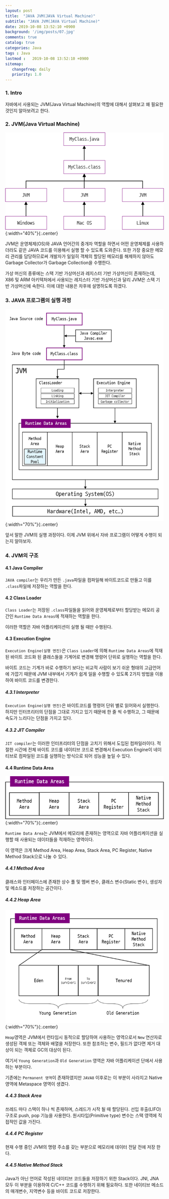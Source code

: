```yaml
---
layout: post
title:  "JAVA JVM(JAVA Virtual Machine)"
subtitle: "JAVA JVM(JAVA Virtual Machine)"
date: 2019-10-08 13:52:10 +0900
background: '/img/posts/07.jpg'
comments: true
catalog: true
categories: Java
tags : Java
lastmod :   2019-10-08 13:52:10 +0900
sitemap:
   changefreq: daily
   priority: 1.0
---
```


### 1. Intro

자바에서 사용되는 JVM(Java Virtual Machine)의 역할에 대해서 살펴보고 왜 필요한 것인지 알아보려고 한다.

### 2. JVM(Java Virtual Machine)

![Java](/img/Java/Java.png){:width="40%"}{:.center}

JVM은 운영체제(OS)와 JAVA 언어간의 중개자 역할을 하면서 어떤 운영체제를 사용하더라도 같은 JAVA 코드를 이용해서 실행 할 수 있도록 도와준다. 또한 가장 중요한 메모리 관리를 담당하므로써 개발자가 일일히 객체의 할당된 메모리를 해제하지 않아도 Garbage Collector가 Garbage Collection을 수행한다.

가상 머신의 종류에는 스택 기반 가상머신과 레지스터 기반 가상머신이 존재하는데, X86 및 ARM 아키텍처에서 사용되는 레지스터 기반 가상머신과 달리 JVM은 스택 기반 가상머신에 속한다. 이에 대한 내용은 차후에 설명하도록 하겠다.

### 3. JAVA 프로그램의 실행 과정

![Java JVM](/img/Java/JVM.png){:width="70%"}{:.center}

앞서 말한 JVM의 실행 과정이다. 이제 JVM 위에서 자바 프로그램이 어떻게 수행이 되는지 알아보자.

### 4. JVM의 구조

#### 4.1 Java Compiler

`JAVA compiler`는 우리가 만든 `.java`파일을 컴파일해 바이트코드로 만들고 이를 `.class`파일에 저장하는 역할을 한다.

#### 4.2 Class Loader

`Class Loader`는 저장된 `.class`파일들을 읽어와 운영체제로부터 할당받는 메모리 공간인 `Runtime Data Areas`에 적재하는 역할을 한다.

이러한 역할은 자바 어플리케이션이 실행 될 때만 수행된다.

#### 4.3 Execution Engine

`Execution Engine(실행 엔진)`은 `Class Loader`에 의해 `Runtime Data Areas`에 적재된 바이트 코드화 된 클래스들을 기계어로 변경해 명령어 단위로 실행하는 역할을 한다.

바이트 코드는 기계가 바로 수행하기 보다는 비교적 사람이 보기 쉬운 형태의 고급언어에 가깝기 때문에 JVM 내부에서 기계가 쉽게 일을 수행할 수 있도록 2가지 방법을 이용하여 바이트 코드를 변경한다.

##### 4.3.1 Interpreter

`Execution Engine(실행 엔진)`은 바이트코드를 명령어 단위 별로 읽어와서 실행한다. 하지만 인터프리터의 단점을 그대로 가지고 있기 때문에 한 줄 씩 수행하고, 그 때문에 속도가 느리다는 단점을 가지고 있다.

##### 4.3.2 JIT Compiler

`JIT compiler`는 이러한 인터프리터의 단점을 고치기 위해서 도입된 컴파일러이다. 적절한 시간에 전체 바이트 코드를 네이티브 코드로 변경해서 Execution Engine이 네이티브로 컴파일된 코드를 실행하는 방식으로 되어 성능을 높일 수 있다.

#### 4.4 Runtime Data Area

![Java Runtime Data Area](/img/Java/runtime_data_area.png){:width="70%"}{:.center}

`Runtime Data Area`는 JVM에서 메모리에 존재하는 영역으로 자바 어플리케이션을 실행할 때 사용되는 데이터들을 적재하는 영역이다.

이 영역은 크게 Method Area, Heap Area, Stack Area, PC Register, Native Method Stack으로 나눌 수 있다.

##### 4.4.1 Method Area

클래스와 인터페이스에 존재한 상수 풀 및 멤버 변수, 클래스 변수(Static 변수), 생성자 및 메소드를 저장하는 공간이다.

##### 4.4.2 Heap Area

![Java heap](/img/Java/Heap.png){:width="70%"}{:.center}

`Heap`영역은 JVM에서 런타임시 동적으로 할당하여 사용하는 영역으로서 `New` 연산자로 생성된 객체 또는 객체와 배열을 저장한다. 또한 참조하는 변수, 필드가 없다면 제거 대상이 되는 객체로 GC의 대상이 된다.

여기서  `Young Generation`과 `Old Generation` 영역은 자바 어플리케이션 단에서 사용하는 부분이다.

기존에는 `Permanent 영역`이 존재하였지만 `JAVA8` 이후로는 이 부분이 사라지고 Native 영역에 Metaspace 영역이 생겼다.

##### 4.4.3 Stack Area

쓰레드 마다 스택이 하나 씩 존재하며, 스레드가 시작 될 때 할당된다. 선입 후출(LIFO) 구조로 push, pop 기능을 사용한다.
원시타입(Primitive type) 변수는 스택 영역에 직접적인 값을 가진다.

##### 4.4.4 PC Register

현재 수행 중인 JVM의 명령 주소를 갖는 부분으로 메모리에 데이터 전달 전에 저장 한다.

##### 4.4.5 Native Method Stack

Java가 아닌 언어로 작성된 네이티브 코드들을 저장하기 위한 Stack이다.
JNI, JNA 모두 이 부분을 이용하여 C/C++ 코드를 수행하기 위해 필요하다. 또한 네이티브 메소드의 매개변수, 지역변수 등을 바이트 코드로 저장한다.
